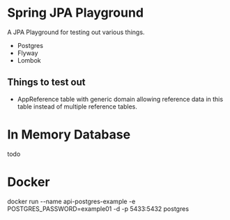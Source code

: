 # Spring JPA Playground
A JPA Playground for testing out various things.
* Postgres
* Flyway
* Lombok

## Things to test out 
* AppReference table with generic domain allowing reference data in this table instead of multiple reference tables.

# In Memory Database
todo

# Docker
docker run        --name api-postgres-example -e POSTGRES_PASSWORD=example01 -d -p 5433:5432  postgres
